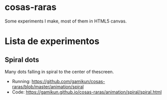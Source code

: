 # cosas-raras
Some experiments I make, most of them in HTML5 canvas.

# Lista de experimentos

## Spiral dots
Many dots falling in spiral to the center of thescreen.
* Running: https://github.com/gamikun/cosas-raras/blob/master/animation/spiral
* Code: https://gamikun.github.io/cosas-raras/animation/spiral/spiral.html
